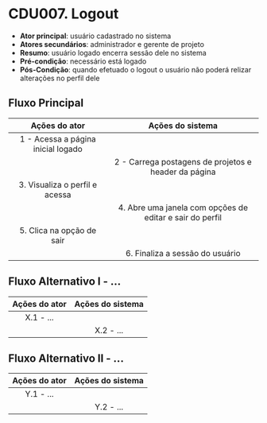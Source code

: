 # CDU007. Logout 

- **Ator principal**: usuário cadastrado no sistema
- **Atores secundários**: administrador e gerente de projeto	 
- **Resumo**: usuário logado encerra sessão dele no sistema
- **Pré-condição**: necessário está logado
- **Pós-Condição**: quando efetuado o logout o usuário não poderá relizar alterações no perfil dele

## Fluxo Principal
| Ações do ator | Ações do sistema |
| :-----------------: | :-----------------: | 
| 1 - Acessa a página inicial logado | |  
| | 2 - Carrega postagens de projetos e header da página |
| 3. Visualiza o perfil e acessa | |
| | 4. Abre uma janela com opções de editar e sair do perfil |
| 5. Clica na opção de sair | | 
| | 6. Finaliza a sessão do usuário |

## Fluxo Alternativo I - ...
| Ações do ator | Ações do sistema |
| :-----------------: |:-----------------: | 
| X.1 - ... | |  
| | X.2 - ... |

## Fluxo Alternativo II - ...
| Ações do ator | Ações do sistema |
| :-----------------: | :-----------------: | 
| Y.1 - ... | |  
| | Y.2 - ... |  
